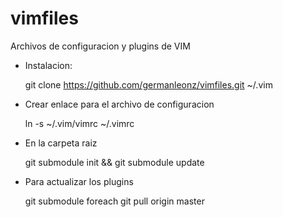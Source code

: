 vimfiles
========

Archivos de configuracion y plugins de VIM

- Instalacion:  

    git clone https://github.com/germanleonz/vimfiles.git ~/.vim

- Crear enlace para el archivo de configuracion 

    ln -s ~/.vim/vimrc ~/.vimrc

- En la carpeta raiz    

    git submodule init && git submodule update

- Para actualizar los plugins
    
    git submodule foreach git pull origin master
